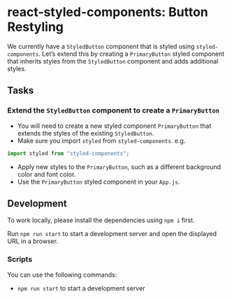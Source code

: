 # react-styled-components: Button Restyling

We currently have a `StyledButton` component that is styled using `styled-components`. Let’s extend this by creating a `PrimaryButton` styled component that inherits styles from the `StyledButton` component and adds additional styles.

## Tasks

### Extend the `StyledButton` component to create a `PrimaryButton`

- You will need to create a new styled component `PrimaryButton` that extends the styles of the existing `StyledButton`.
- Make sure you import `styled` from `styled-components`. e.g.

```js
import styled from "styled-components";
```

- Apply new styles to the `PrimaryButton`, such as a different background color and font color.
- Use the `PrimaryButton` styled component in your `App.js`.

## Development

To work locally, please install the dependencies using `npm i` first.

Run `npm run start` to start a development server and open the displayed URL in a browser.

### Scripts

You can use the following commands:

- `npm run start` to start a development server
